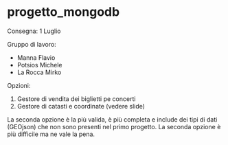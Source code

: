 # progetto_mongodb
Consegna: 1 Luglio

Gruppo di lavoro: 
- Manna Flavio 
- Potsios Michele
- La Rocca Mirko

Opzioni:
1. Gestore di vendita dei biglietti pe concerti
2. Gestore di catasti e coordinate (vedere slide)

La seconda opzione è la più valida, è più completa e include dei tipi di dati (GEOjson) che non sono presenti nel primo progetto.
La seconda opzione è più difficile ma ne vale la pena.